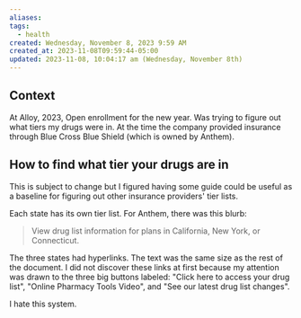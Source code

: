```yaml
---
aliases: 
tags:
  - health
created: Wednesday, November 8, 2023 9:59 AM
created_at: 2023-11-08T09:59:44-05:00
updated: 2023-11-08, 10:04:17 am (Wednesday, November 8th)
---
```

## Context

At Alloy, 2023, Open enrollment for the new year. Was trying to figure out what tiers my drugs were in. At the time the company provided insurance through Blue Cross Blue Shield (which is owned by Anthem).

## How to find what tier your drugs are in

This is subject to change but I figured having some guide could be useful as a baseline for figuring out other insurance providers' tier lists.

Each state has its own tier list. For Anthem, there was this blurb:

> View drug list information for plans in California, New York, or Connecticut.

The three states had hyperlinks. The text was the same size as the rest of the document. I did not discover these links at first because my attention was drawn to the three big buttons labeled: "Click here to access your drug list", "Online Pharmacy Tools Video", and "See our latest drug list changes".

I hate this system.